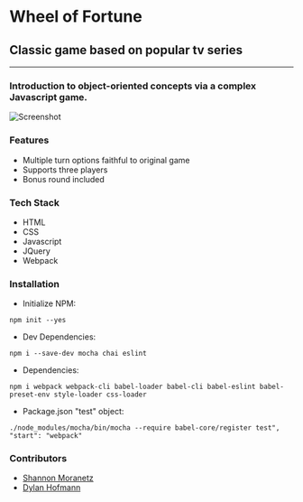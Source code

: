 # Wheel of Fortune

## Classic game based on popular tv series

* * *

### Introduction to object-oriented concepts via a complex Javascript game.

![Screenshot](https://i.imgur.com/CtLstSC.png)

### Features

*   Multiple turn options faithful to original game
*   Supports three players
*   Bonus round included

### Tech Stack

*   HTML
*   CSS
*   Javascript
*   JQuery
*   Webpack

### Installation

* Initialize NPM:
```
npm init --yes
```
* Dev Dependencies:
```
npm i --save-dev mocha chai eslint
```
* Dependencies:
```
npm i webpack webpack-cli babel-loader babel-cli babel-eslint babel-preset-env style-loader css-loader
```
* Package.json "test" object:
```
./node_modules/mocha/bin/mocha --require babel-core/register test", "start": "webpack"
```

### Contributors

* [Shannon Moranetz](https://github.com/shannonmoranetz)
* [Dylan Hofmann](https://github.com/dylhof)
